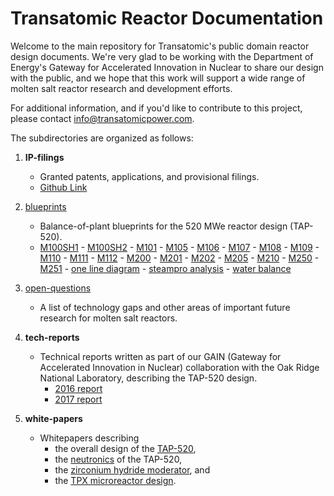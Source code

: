 # Transatomic Reactor Documentation

Welcome to the main repository for Transatomic's public domain reactor design documents. We're very glad to be working with the Department of Energy's Gateway for Accelerated Innovation in Nuclear to share our design with the public, and we hope that this work will support a wide range of molten salt reactor research and development efforts. 

For additional information, and if you'd like to contribute to this project, please contact info@transatomicpower.com. 

The subdirectories are organized as follows: 

1. <b>IP-filings</b>
    * Granted patents, applications, and provisional filings. 
    * [Github Link](https://github.com/transatomic/reactor/tree/master/IP-filings)
1. [blueprints](blueprints/README.md)
    * Balance-of-plant blueprints for the 520 MWe reactor design (TAP-520). 
    * [M100SH1](blueprints/M100SH1.pdf) - 
      [M100SH2](blueprints/M100SH2.pdf) - 
      [M101](blueprints/M101.pdf) - 
      [M105](blueprints/M105.pdf) - 
      [M106](blueprints/M106.pdf) - 
      [M107](blueprints/M107.pdf) - 
      [M108](blueprints/M108.pdf) - 
      [M109](blueprints/M109.pdf) - 
      [M110](blueprints/M110.pdf) - 
      [M111](blueprints/M111.pdf) - 
      [M112](blueprints/M112.pdf) - 
      [M200](blueprints/M200.pdf) - 
      [M201](blueprints/M201.pdf) - 
      [M202](blueprints/M202.pdf) - 
      [M205](blueprints/M205.pdf) - 
      [M210](blueprints/M210.pdf) - 
      [M250](blueprints/M250.pdf) - 
      [M251](blueprints/M251.pdf) - 
      [one line diagram](blueprints/M251.pdf) - 
      [steampro analysis](blueprints/M251.pdf) - 
      [water balance](blueprints/M251.pdf)

1. [open-questions](openquestions/README.md)
    * A list of technology gaps and other areas of important future research for molten salt reactors. 
1. <b>tech-reports</b>
    * Technical reports written as part of our GAIN (Gateway for Accelerated Innovation in Nuclear) collaboration with the Oak Ridge National Laboratory, describing the TAP-520 design. 
        * [2016 report](tech-reports/ORNL-TM-2016-742.pdf)
        * [2017 report](tech-reports/ORNL-TM-2017-475.pdf)
1. <b>white-papers</b>
    * Whitepapers describing 
        * the overall design of the [TAP-520](https://github.com/transatomic/reactor/blob/master/white-papers/TAP-520-White-Paper-v2.1.pdf), 
        * the [neutronics](https://github.com/transatomic/reactor/blob/master/white-papers/Neutronics-White-Paper-v1.1.pdf) of the TAP-520, 
        * the [zirconium hydride moderator](https://github.com/transatomic/reactor/blob/master/white-papers/ZrH-White-Paper-v3.5.pdf), and 
        * the [TPX microreactor design](https://github.com/transatomic/reactor/blob/master/white-papers/TPX-Microreactor-Design-Overview-v0.1.pdf). 
